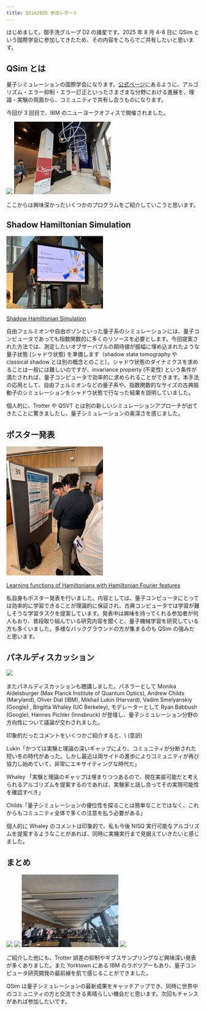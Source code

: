 ```yaml
---
title: QSim2025 参加レポート
---
```


はじめまして。御手洗グループ D2 の諸星です。2025 年 8 月 4-8 日に QSim という国際学会に参加してきたため、その内容をこちらでご共有したいと思います。

## QSim とは
量子シミュレーションの国際学会になります。[公式ページ](https://qsimconference.org/)にあるように、アルゴリズム・エラー抑制・エラー訂正といったさまざまな分野における進展を、理論・実験の両面から、コミュニティで共有し合うものになります。

今回が 3 回目で、IBM のニューヨークオフィスで開催されました。

<img src="/assets/images/qsim2025/ibm_office.jpg" width="50%">
<img src="/assets/images/qsim2025/qsim_lobby.jpg" width="50%">

ここからは興味深かったいくつかのプログラムをご紹介していこうと思います。

## Shadow Hamiltonian Simulation
<img src="/assets/images/qsim2025/shadow_hamiltonian_simulation.jpg" width="50%">

[Shadow Hamiltonian Simulation](https://arxiv.org/abs/2407.21775)

自由フェルミオンや自由ボゾンといった量子系のシミュレーションには、量子コンピュータであっても指数関数的に多くのリソースを必要とします。今回提案された方法では、測定したいオブザーバブルの期待値が振幅に埋め込まれたような量子状態 (シャドウ状態) を準備します（shadow state tomography や classical shadow とは別の概念とのこと）。シャドウ状態のダイナミクスを求めることは一般には難しいのですが、invariance property (不変性) という条件が満たされれば、量子コンピュータで効率的に求められることができます。本手法の応用として、自由フェルミオンなどの量子系や、指数関数的なサイズの古典振動子のシミュレーションをシャドウ状態で行なった結果を説明していました。

個人的に、Trotter や QSVT とは別の新しいシミュレーションアプローチが出てきたことに驚きましたし、量子シミュレーションの奥深さを感じました。

## ポスター発表
<img src="/assets/images/qsim2025/poster1.jpg" width="50%">

[Learning functions of Hamiltonians with Hamiltonian Fourier features](https://arxiv.org/abs/2504.16370)

私自身もポスター発表を行いました。内容としては、量子コンピュータにとっては効率的に学習できることが理論的に保証され、古典コンピュータでは学習が難しそうな学習タスクを提案しています。発表中は興味を持ってくれる参加者が何人もおり、普段取り組んでいる研究内容を聞くと、量子機械学習を研究している方も多くいました。多様なバックグラウンドの方が集まるのも QSim の強みだと思います。

## パネルディスカッション
<img src="/assets/images/qsim2025/panel.jpg" width="50%">

またパネルディスカッションも聴講しました。パネラーとして Monika Aidelsburger (Max Planck Institute of Quantum Optics), Andrew Childs (Maryland), Oliver Dial (IBM), Mikhail Lukin (Harvard), Vadim Smelyanskiy (Google) , Birgitta Whaley (UC Berkeley), モデレーターとして Ryan Babbush (Google), Hannes Pichler (Innsbruck) が登壇し、量子シミュレーション分野の方向性について議論が交わされました。

印象的だったコメントをいくつかご紹介すると、\\
(意訳) 

Lukin「かつては実験と理論の深いギャップにより、コミュニティが分断された短い冬の時代があった。しかし最近は両サイドの進歩によりコミュニティが再び協力し始めていて、非常にエキサイティングな時代だ」

Whaley 「実験と理論のギャップは埋まりつつあるので、現在実装可能だと考えられるアルゴリズムを提案するのであれば、実験家と話し合ってその実現可能性を確認すべき」

Childs「量子シミュレーションの優位性を探ることは簡単なことではなく、これからもコミュニティ全体で多くの注意を払う必要がある」

個人的に Whaley のコメントは印象的で、私も今後 NISQ 実行可能なアルゴリズムを提案するようなことがあれば、同時に実機実行まで見据えていきたいと感じました。

## まとめ
<img src="/assets/images/qsim2025/ibm_yorktown.jpg" width="50%">
<img src="/assets/images/qsim2025/superconducting_qc.jpg" width="50%">
<img src="/assets/images/qsim2025/poster2.jpg" width="50%">
<img src="/assets/images/qsim2025/nyc_landscape.jpg" width="50%">

ご紹介した他にも、Trotter 誤差の抑制やギブスサンプリングなど興味深い発表が多くありました。また Yorktown にある IBM のラボツアーもあり、量子コンピュータ研究開発の最前線を肌で感じることができました。

QSim は量子シミュレーションの最新成果をキャッチアップでき、同時に世界中のコミュニティの方と交流できる素晴らしい機会だと思います。次回もチャンスがあれば参加したいです。
